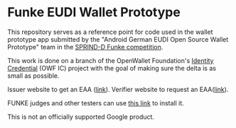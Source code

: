 # Funke EUDI Wallet Prototype

This repository serves as a reference point for code used in the wallet prototype app submitted 
by the "Android German EUDI Open Source Wallet Prototype" team in the
[SPRIND-D Funke competition](https://www.sprind.org/en/challenges/eudi-wallet-prototypes/).

This work is done on a branch of the OpenWallet Foundation's [Identity Credential](https://github.com/openwallet-foundation-labs/identity-credential) (OWF IC)
project with the goal of making sure the delta is as small as possible.

Issuer website to get an EAA ([link](https://ws.utopia-central-registry.org/server/openid4vci/index.html)).
Verifier website to request an EAA([link](https://ws.utopia-central-registry.org/server/verifier.html)).

FUNKE judges and other testers can use [this link](https://play.google.com/apps/internaltest/4701496035344838882) to install it.

This is not an officially supported Google product.
